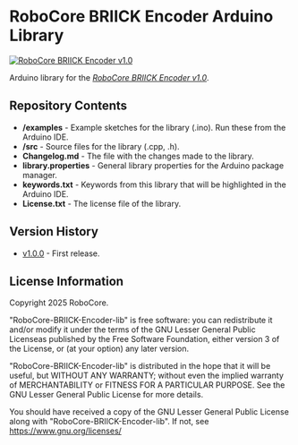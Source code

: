 RoboCore BRIICK Encoder Arduino Library
=======================================

[![RoboCore BRIICK Encoder v1.0](https://d229kd5ey79jzj.cloudfront.net/3201/images/3201_1_M.png)](https://www.robocore.net/briick/briick-encoder)

Arduino library for the [*RoboCore BRIICK Encoder v1.0*](https://www.robocore.net/briick/briick-encoder).

Repository Contents
-------------------

* **/examples** - Example sketches for the library (.ino). Run these from the Arduino IDE.
* **/src** - Source files for the library (.cpp, .h).
* **Changelog.md** - The file with the changes made to the library.
* **library.properties** - General library properties for the Arduino package manager.
* **keywords.txt** - Keywords from this library that will be highlighted in the Arduino IDE.
* **License.txt** - The license file of the library.

Version History
---------------

* [v1.0.0](https://github.com/RoboCore/RoboCore_BRIICK_Encoder) - First release.

License Information
-------------------

Copyright 2025 RoboCore.

"RoboCore-BRIICK-Encoder-lib" is free software: you can redistribute it and/or modify it under the terms of the GNU Lesser General Public Licenseas published by the Free Software Foundation, either version 3 of the License, or (at your option) any later version.

"RoboCore-BRIICK-Encoder-lib" is distributed in the hope that it will be useful, but WITHOUT ANY WARRANTY; without even the implied warranty of MERCHANTABILITY or FITNESS FOR A PARTICULAR PURPOSE. See the GNU Lesser General Public License for more details.

You should have received a copy of the GNU Lesser General Public License along with "RoboCore-BRIICK-Encoder-lib". If not, see <https://www.gnu.org/licenses/>

